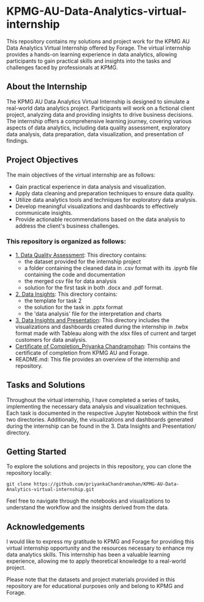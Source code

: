 # KPMG-AU-Data-Analytics-virtual-internship
This repository contains my solutions and project work for the KPMG AU Data Analytics Virtual Internship offered by Forage. The virtual internship provides a hands-on learning experience in data analytics, allowing participants to gain practical skills and insights into the tasks and challenges faced by professionals at KPMG.

## About the Internship
The KPMG AU Data Analytics Virtual Internship is designed to simulate a real-world data analytics project. Participants will work on a fictional client project, analyzing data and providing insights to drive business decisions. The internship offers a comprehensive learning journey, covering various aspects of data analytics, including data quality assessment, exploratory data analysis, data preparation, data visualization, and presentation of findings.

## Project Objectives
The main objectives of the virtual internship are as follows:
- Gain practical experience in data analysis and visualization.
- Apply data cleaning and preparation techniques to ensure data quality.
- Utilize data analytics tools and techniques for exploratory data analysis.
- Develop meaningful visualizations and dashboards to effectively communicate insights.
- Provide actionable recommendations based on the data analysis to address the client's business challenges.

### This repository is organized as follows:
- [1. Data Quality Assessment](https://github.com/Babloo7036/KPMG-Data-Analytics-Virtual-Internship/tree/main/Task%2001%20-%20Data%20Quality%20Assessment): This directory contains:
  - the dataset provided for the internship project
  - a folder containing the cleaned data in .csv format with its .ipynb file containing the code and documentation
  - the merged csv file for data analysis
  - solution for the first task in both .docx and .pdf format.
- [2. Data Insights](https://github.com/priyankaChandramohan/KPMG-AU-Data-Analytics-virtual-internship/tree/master/2.%20Data%20Insights): This directory contains:
  - the template for task 2
  - the solution for the task in .pptx format
  - the 'data analysis' file for the interpretation and charts 
- [3. Data Insights and Presentation](https://github.com/priyankaChandramohan/KPMG-AU-Data-Analytics-virtual-internship/tree/master/3.%20Data%20Insights%20and%20Presentation): This directory includes the visualizations and dashboards created during the internship in .twbx format made with Tableau along with the xlsx files of current and target customers for data analysis.
- [Certificate of Completion_Priyanka Chandramohan](https://forage-uploads-prod.s3.amazonaws.com/completion-certificates/KPMG%20AU/m7W4GMqeT3bh9Nb2c_KPMG%20AU_kYyDDgYKqdAc5vyfF_1672676708075_completion_certificate.pdf): This contains the certificate of completion from KPMG AU and Forage.
- README.md: This file provides an overview of the internship and repository.

## Tasks and Solutions
Throughout the virtual internship, I have completed a series of tasks, implementing the necessary data analysis and visualization techniques. Each task is documented in the respective Jupyter Notebook within the first two directories. Additionally, the visualizations and dashboards generated during the internship can be found in the 3. Data Insights and Presentation/ directory.

## Getting Started
To explore the solutions and projects in this repository, you can clone the repository locally:

``git clone https://github.com/priyankaChandramohan/KPMG-AU-Data-Analytics-virtual-internship.git``

Feel free to navigate through the notebooks and visualizations to understand the workflow and the insights derived from the data.

## Acknowledgements
I would like to express my gratitude to KPMG and Forage for providing this virtual internship opportunity and the resources necessary to enhance my data analytics skills. This internship has been a valuable learning experience, allowing me to apply theoretical knowledge to a real-world project.

Please note that the datasets and project materials provided in this repository are for educational purposes only and belong to KPMG and Forage.
